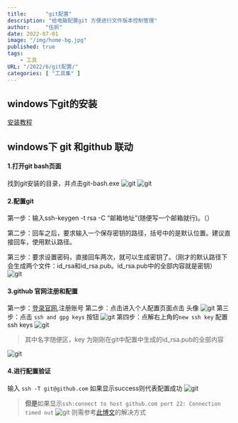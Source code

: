 ```yaml
---
title:      "git配置"
description: "给电脑配置git 方便进行文件版本控制管理"
author:     "伍帆"
date: 2022-07-01
image: "/img/home-bg.jpg"
published: true
tags:
    - 工具
URL: "/2022/6/git配置/"
categories: [ "工具集" ]
---
```


## windows下git的安装
[安装教程](https://www.jb51.net/article/245698.htm)


## windows下 git 和github 联动

#### 1.打开git bash页面
找到git安装的目录，并点击git-bash.exe 
![git](/img/git/1-1.png)
![git](/img/git/1-2.png)

#### 2.配置git
第一步：输入ssh-keygen -t rsa -C “邮箱地址”(随便写一个邮箱就行)。（）

第二步：回车之后，要求输入一个保存密钥的路径，括号中的是默认位置。建议直接回车，使用默认路径。

第三步：要求设置密码，直接回车两次，就可以生成密钥了。（刚才的默认路径下会生成两个文件：id_rsa和id_rsa.pub。id_rsa.pub中的全部内容就是密钥）
![git](/img/git/2-1.png)


#### 3.github 官网注册和配置
第一步：[登录官网](https://github.com/),注册账号
第二步：点击进入个人配置页面点击 头像
![git](/img/git/3-1.png)
第三步：点击 `ssh and gpg keys` 按钮
![git](/img/git/3-2.png)
第四步：点解右上角的`new ssh key` 配置ssh keys 
![git](/img/git/3-3.png)
>其中名字随便区，key 为刚刚在git中配置中生成的id_rsa.pub的全部内容

![git](/img/git/3-4.png)



#### 4.进行配置验证
输入 `ssh -T git@github.com` 如果显示success则代表配置成功
![git](/img/git/4-2.png)
>**但是**如果显示`ssh:connect to host github.com port 22: Connection timed out`
![git](/img/git/4-1.png)
> 则需参考[此博文](https://blog.csdn.net/qq_38330148/article/details/109371362)的解决方式


